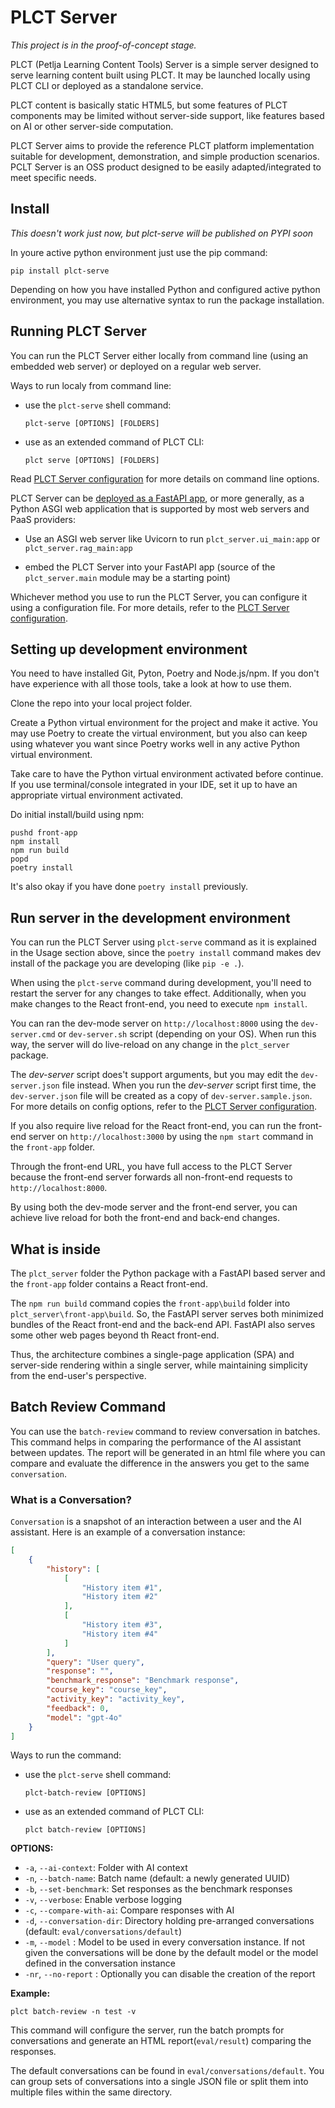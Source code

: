 # PLCT Server

*This project is in the proof-of-concept stage.*

PLCT (Petlja Learning Content Tools) Server is a simple server designed to serve learning content built using PLCT. It may be launched locally using PLCT CLI or deployed as a standalone service. 

PLCT content is basically static HTML5, but some features of PLCT components may be limited without server-side support, like features based on AI or other server-side computation.

PLCT Server aims to provide the reference PLCT platform implementation suitable for development, demonstration, and simple production scenarios. PCLT Server is an OSS product designed to be easily adapted/integrated to meet specific needs.

## Install

*This doesn't work just now, but plct-serve will be published on PYPI soon*

In youre active python environment just use the pip command:

```
pip install plct-serve
```

Depending on how you have installed Python and configured active python environment, you may use alternative syntax to run the package installation.

## Running PLCT Server

You can run the PLCT Server either locally from command line (using an embedded web server) or deployed on a regular web server.

Ways to run localy from command line:
- use the `plct-serve` shell command:  
  ```
  plct-serve [OPTIONS] [FOLDERS]
  ```
- use as an extended command of PLCT CLI:  
  ```
  plct serve [OPTIONS] [FOLDERS]
  ```

Read [PLCT Server configuration](doc/config.md) for more details on command line options.

PLCT Server can be [deployed as a FastAPI app](https://fastapi.tiangolo.com/deployment/), or more generally, as a Python ASGI web application that is supported by most web servers and PaaS providers:
- Use an ASGI web server like Uvicorn to run `plct_server.ui_main:app` or `plct_server.rag_main:app`

- embed the PLCT Server into your FastAPI app (source of the `plct_server.main` module may be a starting point)

Whichever method you use to run the PLCT Server, you can configure it using a configuration file. For more details, refer to the [PLCT Server configuration](doc/config.md).


## Setting up development environment

You need to have installed Git, Pyton, Poetry and Node.js/npm. If you don't have experience with all those tools, take a look at how to use them.

Clone the repo into your local project folder.

Create a Python virtual environment for the project and make it active. You may use Poetry to create the virtual environment, but you also can keep using whatever you want since Poetry works well in any active Python virtual environment.

Take care to have the Python virtual environment activated before continue. If you use terminal/console integrated in your IDE, set it up to have an appropriate virtual environment activated.

Do initial install/build using npm:

```
pushd front-app
npm install
npm run build
popd
poetry install
```

It's also okay if you have done `poetry install` previously.

## Run server in the development environment

You can run the PLCT Server using `plct-serve` command as it is explained in the Usage section above, since the `poetry install` command makes dev install of the package you are developing (like `pip -e .`).

When using the `plct-serve` command during development, you'll need to restart the server for any changes to take effect. Additionally, when you make changes to the React front-end, you need to execute `npm install`.

You can ran the dev-mode server on `http://localhost:8000` using the `dev-server.cmd` or `dev-server.sh` script (depending on your OS). When run this way, the server will do live-reload on any change in the `plct_server` package.

The *dev-server* script does't support arguments, but you may edit the `dev-server.json` file instead. When you run the *dev-server* script first time, the `dev-server.json` file will be created as a copy of `dev-server.sample.json`. For more details on config options, refer to the [PLCT Server configuration](doc/config.md).

If you also require live reload for the React front-end, you can run the front-end server on `http://localhost:3000` by using the `npm start` command in the `front-app` folder.

Through the front-end URL, you have full access to the PLCT Server because the front-end server forwards all non-front-end requests to `http://localhost:8000`.

By using both the dev-mode server and the front-end server, you can achieve live reload for both the front-end and back-end changes.

## What is inside

The `plct_server` folder the Python package with a FastAPI based server and the `front-app` folder contains a React front-end. 

The `npm run build` command copies the `front-app\build` folder into `plct_server\front-app\build`. So, the FastAPI server serves both minimized bundles of the React front-end and the back-end API. FastAPI also serves some other web pages beyond th React front-end. 

Thus, the architecture combines a single-page application (SPA) and server-side rendering within a single server, while maintaining simplicity from the end-user's perspective.

## Batch Review Command

You can use the `batch-review` command to review conversation in batches. This command helps in comparing the performance of the AI assistant between updates. The report will be generated in an html file where you can compare and evaluate the difference in the answers you get to the same `conversation`.

### What is a Conversation?

`Conversation` is a snapshot of an interaction between a user and the AI assistant. Here is an example of a conversation instance: 


```json
[
    {
        "history": [
            [
                "History item #1",
                "History item #2"
            ],
            [
                "History item #3",
                "History item #4"
            ]
        ],
        "query": "User query",
        "response": "",
        "benchmark_response": "Benchmark response",
        "course_key": "course_key",
        "activity_key": "activity_key",
        "feedback": 0,
        "model": "gpt-4o"
    }
]

```

Ways to run the command:
- use the `plct-serve` shell command:  
  ```
  plct-batch-review [OPTIONS]
  ```
- use as an extended command of PLCT CLI:  
  ```
  plct batch-review [OPTIONS]
  ```


**OPTIONS:**
- `-a`, `--ai-context`: Folder with AI context
- `-n`, `--batch-name`: Batch name (default: a newly generated UUID)
- `-b`, `--set-benchmark`: Set responses as the benchmark responses
- `-v`, `--verbose`: Enable verbose logging
- `-c`, `--compare-with-ai`: Compare responses with AI
- `-d`, `--conversation-dir`: Directory holding pre-arranged conversations (default: `eval/conversations/default`)
- `-m`, `--model` : Model to be used in every conversation instance. If not given the conversations will be done by the default model or the model defined in the conversation instance
- `-nr`, `--no-report` : Optionally you can disable the creation of the report

**Example:**

```
plct batch-review -n test -v
```


This command will configure the server, run the batch prompts for conversations and generate an HTML report(`eval/result`) comparing the responses.

The default conversations can be found in `eval/conversations/default`. You can group sets of conversations into a single JSON file or split them into multiple files within the same directory.